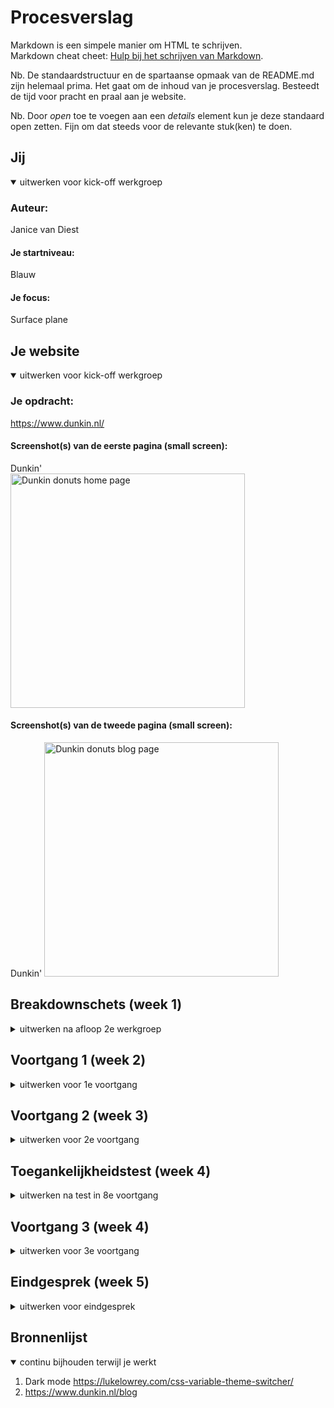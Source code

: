 # Procesverslag
Markdown is een simpele manier om HTML te schrijven.  
Markdown cheat cheet: [Hulp bij het schrijven van Markdown](https://github.com/adam-p/markdown-here/wiki/Markdown-Cheatsheet).

Nb. De standaardstructuur en de spartaanse opmaak van de README.md zijn helemaal prima. Het gaat om de inhoud van je procesverslag. Besteedt de tijd voor pracht en praal aan je website.

Nb. Door *open* toe te voegen aan een *details* element kun je deze standaard open zetten. Fijn om dat steeds voor de relevante stuk(ken) te doen.





## Jij

<details open>
<summary>uitwerken voor kick-off werkgroep</summary>

### Auteur:
Janice van Diest

#### Je startniveau:
Blauw

#### Je focus:
Surface plane
 
</details>





## Je website

<details open>
<summary>uitwerken voor kick-off werkgroep</summary>

### Je opdracht:
<a> https://www.dunkin.nl/</a>

#### Screenshot(s) van de eerste pagina (small screen): 
Dunkin'  
<img src="images/DunkinHome.png" width="375px" alt="Dunkin donuts home page">

#### Screenshot(s) van de tweede pagina (small screen):
Dunkin'
<img src="images/DunkinBlog.png" width="375px" alt="Dunkin donuts blog page">
 
</details>





## Breakdownschets (week 1)

<details>
<summary>uitwerken na afloop 2e werkgroep</summary>

### de hele pagina: 
<img src="images/schetsdd.png" width="375px" alt="breakdown van de hele pagina">

### dynamisch deel (bijv menu): 
<img src="images/menuschets.png" width="375px" alt="breakdown van een dynamisch deel">

</details>





## Voortgang 1 (week 2)

<details>
<summary>uitwerken voor 1e voortgang</summary>

### Stand van zaken
Ik had tijdens deze voortgang nog geen HTML geschreven.

### Agenda voor meeting
samen met je groepje opstellen

Bas;
-hoe je transitions in css nog spannender kan maken.
-hoe je je code netjes houd

Janice;
-Hoe laat ik om de zoveel tijd een image bewegen?
-Hoe laat ik iets (bijv. een tekst/a) in en uit zoomen als ik eroverheen hover of aanklik.

Jesse;
-Hoe organiseer ik mijn CSS het beste?
-Waar leer ik meer over responsive design?

### Verslag van meeting
hier na afloop snel de uitkomsten van de meeting vastleggen

Organisatie van css staat op dlo. Animaties van images is verder ook te vinden op dlo en is in codepen uitgewerkt. 

</details>





## Voortgang 2 (week 3)

<details>
<summary>uitwerken voor 2e voortgang</summary>

### Stand van zaken
Html was volledig geschreven, standaard css toegepast.

### Agenda voor meeting
samen met je groepje opstellen

-geen agenda samengesteld met groepje.

### Verslag van meeting


</details>





## Toegankelijkheidstest (week 4)

<details>
<summary>uitwerken na test in 8e voortgang</summary>

### Bevindingen
Lijst met je bevindingen die in de test naar voren kwamen:

#### Screenreader
+ De screenreader las alle elementen voor van de pagina en het las de elementen ook op goede volgorde.

#### Contrastbril 
- De kleuren zijn lastig te zien dus het is lastig om te zien wat een button is of niet.

+ De elementen met een functie een bepaalde vorm te geven waardoor je het kan herkennen is misschien een oplossing.

+ wat meer consistentie hebben in elementen.

#### Central vision weg 
+ Alles van de website is wel te zien en je kan makkelijk bewegen door de website heen.

- De elementen zijn best dicht op elkaar, dus er kan wat meer ruimte tussen de elementen komen.

#### Toetsenbord en muis 
+ De gebruiker kan overal doorheen met een toetsenbord en muis.
</details>





## Voortgang 3 (week 4)

<details>
<summary>uitwerken voor 3e voortgang</summary>

### Stand van zaken
Css van index.html af, blogs.html al geschreven maar niet volledig gestyled.

### Agenda voor meeting
samen met je groepje opstellen

-geen agenda samengesteld met groepje.

### Verslag van meeting
hier na afloop snel de uitkomsten van de meeting vastleggen



</details>





## Eindgesprek (week 5)

<details>
<summary>uitwerken voor eindgesprek</summary>

### Stand van zaken
De html schrijven met behulp van sections was makkelijk en fijn mee te werken. Tijdens het werken was het handig om gelijk titels te geven om alles overzichtelijk te houden. Css schrijven met behulp van nth-of-type was snel te begrijpen nadat ik het een keer gezien had. Ik heb soms wel moeite met het moeten kiezen tussen de manieren om dingen als images te bewegen. Javascript was geen grote uitdaging doordat deze niet veel uitwijkde van inleiding programmeren. 
### Screenshot(s)

<img src="images/screenshot1dunkin.png" width="375px" alt="screenshot1">
<img src="images/screenshot2dunkin.png" width="375px" alt="screenshot2">
<img src="images/screenshot3dunkin.png" width="375px" alt="screenshot3">
<img src="images/screenshot4dunkin.png" width="375px" alt="screenshot4">
<img src="images/screenshot6dunkin.png" width="375px" alt="screenshot5">
<img src="images/screenshot7dunkin.png" width="375px" alt="screenshot6">

<img src="images/screenshothtml.png" width="375px" alt="screenshot7">
<img src="images/screenshothtml2.png" width="375px" alt="screenshot8">
<img src="images/screenshotjava.png" width="375px" alt="screenshot9">

</details>





## Bronnenlijst

<details open>
<summary>continu bijhouden terwijl je werkt</summary>


1. Dark mode https://lukelowrey.com/css-variable-theme-switcher/
2. https://www.dunkin.nl/blog

</details>